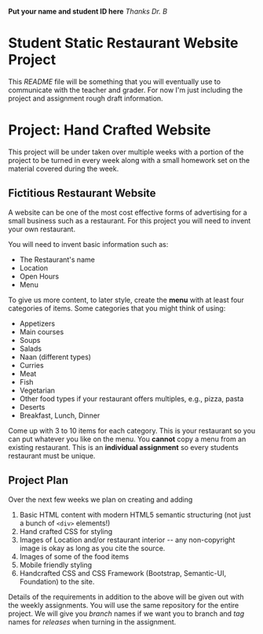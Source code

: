 **Put your name and student ID here**
*Thanks Dr. B*

# Student Static Restaurant Website Project

This *README* file will be something that you will eventually use to communicate with the teacher and grader. For now I'm just including the project and assignment rough draft information.

# Project: Hand Crafted Website

This project will be under taken over multiple weeks with a portion of the project to be turned in every week along with a small homework set on the material covered during the week.

## Fictitious Restaurant Website

A website can be one of the most cost effective forms of advertising for a small business such as a restaurant. For this project you will need to invent your own restaurant.

You will need to invent basic information such as:

* The Restaurant's name
* Location
* Open Hours
* Menu

To give us more content, to later style, create the **menu** with at least four categories of items. Some categories that you might think of using:

* Appetizers
* Main courses
* Soups
* Salads
* Naan (different types)
* Curries
* Meat
* Fish
* Vegetarian
* Other food types if your restaurant offers multiples, e.g., pizza, pasta
* Deserts
* Breakfast, Lunch, Dinner

Come up with 3 to 10 items for each category. This is your restaurant so you can put whatever you like on the menu.  You **cannot** copy a menu from an existing restaurant. This is an **individual assignment** so every students restaurant must be unique.

## Project Plan

Over the next few weeks we plan on creating and adding
1. Basic HTML content with modern HTML5 semantic structuring (not just a bunch of `<div>` elements!)
1. Hand crafted CSS for styling
2. Images of Location and/or restaurant interior -- any non-copyright image is okay as long as you cite the source.
3. Images of some of the food items
4. Mobile friendly styling
5. Handcrafted CSS and CSS Framework (Bootstrap, Semantic-UI, Foundation) to the site.

Details of the requirements in addition to the above will be given out with the weekly assignments.  You will use the same repository for the entire project. We will give you *branch* names if we want you to branch and *tag* names for *releases* when turning in the assignment.
